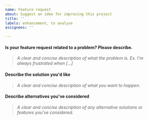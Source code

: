 ```yaml
---
name: Feature request
about: Suggest an idea for improving this project
title: ''
labels: enhancement, to analyse
assignees: ''

---
```


#### Is your feature request related to a problem? Please describe.

> _A clear and concise description of what the problem is. Ex. I'm always frustrated when [...]_

#### Describe the solution you'd like

> _A clear and concise description of what you want to happen._

#### Describe alternatives you've considered

> _A clear and concise description of any alternative solutions or features you've considered._
